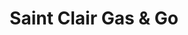 ---
title: "Saint Clair Gas & Go"
url: /saint-clair-shores/saint-clair-gas-und-go/
shop: Lebensmittel
---